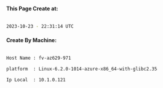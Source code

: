 
   
#### This Page Create at:

```bash

2023-10-23 - 22:31:14 UTC

```

#### Create By Machine:

```bash

Host Name : fv-az629-971

platform  : Linux-6.2.0-1014-azure-x86_64-with-glibc2.35

Ip Local  : 10.1.0.121

```

